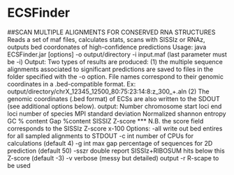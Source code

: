 # ECSFinder

##SCAN MULTIPLE ALIGNMENTS FOR CONSERVED RNA STRUCTURES
Reads a set of maf files, calculates stats, scans with SISSIz or RNAz, outputs bed coordonates of high-confidence predictions
                    Usage:     java  ECSFinder.jar [options] -o output/directory -i input.maf (last parameter must be -i)
                    Output: 	Two types of results are produced:
                               (1)  the multiple sequence alignments associated to significant predictions
                                    are saved to files in the folder specified with the -o option.
                                    File names correspond to their genomic coordinates in a .bed-compatible format. 
                                    Ex: output/directory/chrX_12345_12500_80:75:23:14:8:z_300_+.aln
                               (2)  The genomic coordinates (.bed format) of ECSs are also written to the SDOUT
                                    (see additional options below).
                    output: Number chromosome start loci  end loci number of species MPI standard deviation Normalized shannon entropy
                            GC % content Gap %content SISSIZ Z-score
                               ***  N.B. the score field corresponds to the SISSIz Z-score x-100
                    Options:
                      -all             write out bed entires for all sampled alignments to STDOUT
                      -c     int       number of CPUs for calculations (default 4)
                      -g     int       max gap percentage of sequences for 2D prediction (default 50)
                      -sszr  double    report SISSIz+RIBOSUM hits below this Z-score (default -3)
                      -v               verbose (messy but detailed) output
                      -r                R-scape to be used
